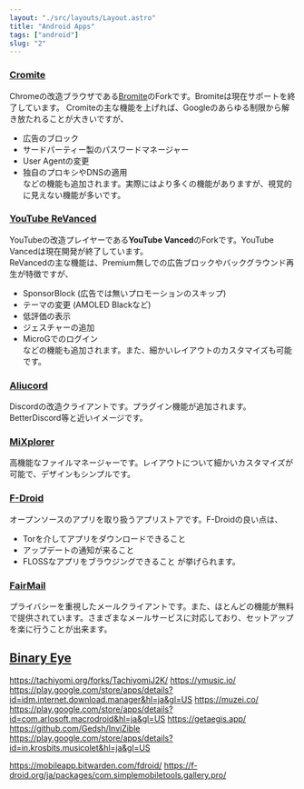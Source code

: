 ```yaml
---
layout: "./src/layouts/Layout.astro"
title: "Android Apps"
tags: ["android"]
slug: "2"
---
```



### [Cromite](https://github.com/uazo/cromite)  

  Chromeの改造ブラウザである[Bromite](https://www.bromite.org/)のForkです。Bromiteは現在サポートを終了しています。
  Cromiteの主な機能を上げれば、Googleのあらゆる制限から解き放たれることが大きいですが、  
  - 広告のブロック  
  - サードパーティー製のパスワードマネージャー  
  - User Agentの変更  
  - 独自のプロキシやDNSの適用  
  などの機能も追加されます。実際にはより多くの機能がありますが、視覚的に見えない機能が多いです。  

### [YouTube ReVanced](https://revanced.app/)  

  YouTubeの改造プレイヤーである**YouTube Vanced**のForkです。YouTube Vancedは現在開発が終了しています。  
  ReVancedの主な機能は、Premium無しでの広告ブロックやバックグラウンド再生が特徴ですが、  
  - SponsorBlock (広告では無いプロモーションのスキップ)  
  - テーマの変更 (AMOLED Blackなど)  
  - 低評価の表示  
  - ジェスチャーの追加  
  - MicroGでのログイン  
  などの機能も追加されます。また、細かいレイアウトのカスタマイズも可能です。  


### [Aliucord](https://github.com/Aliucord/Aliucord)  

  Discordの改造クライアントです。プラグイン機能が追加されます。BetterDiscord等と近いイメージです。  


### [MiXplorer](https://mixplorer.com/)  

  高機能なファイルマネージャーです。レイアウトについて細かいカスタマイズが可能で、デザインもシンプルです。  


### [F-Droid](https://f-droid.org/ja/)  

  オープンソースのアプリを取り扱うアプリストアです。F-Droidの良い点は、
  - Torを介してアプリをダウンロードできること
  - アップデートの通知が来ること
  - FLOSSなアプリをブラウジングできること
  が挙げられます。  


### [FairMail](https://f-droid.org/packages/eu.faircode.email/)  

  プライバシーを重視したメールクライアントです。また、ほとんどの機能が無料で提供されています。さまざまなメールサービスに対応しており、セットアップを楽に行うことが出来ます。  

## [Binary Eye](https://f-droid.org/ja/packages/de.markusfisch.android.binaryeye/)  



https://tachiyomi.org/forks/TachiyomiJ2K/
https://ymusic.io/
https://play.google.com/store/apps/details?id=idm.internet.download.manager&hl=ja&gl=US
https://muzei.co/
https://play.google.com/store/apps/details?id=com.arlosoft.macrodroid&hl=ja&gl=US
https://getaegis.app/
https://github.com/Gedsh/InviZible
https://play.google.com/store/apps/details?id=in.krosbits.musicolet&hl=ja&gl=US




https://mobileapp.bitwarden.com/fdroid/
https://f-droid.org/ja/packages/com.simplemobiletools.gallery.pro/
